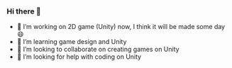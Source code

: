 ### Hi there 👋
- 🔭 I’m working on 2D game (Unity) now, I think it will be made some day 😄
- 🌱 I’m learning game design and Unity
- 👯 I’m looking to collaborate on creating games on Unity
- 🤔 I’m looking for help with coding on Unity

<!--
**KseniaMV/KseniaMV** is a ✨ _special_ ✨ repository because its `README.md` (this file) appears on your GitHub profile.

Here are some ideas to get you started:

🔭 I’m currently working on 2D game (Unity)
🌱 I’m currently learning game dedign
👯 I’m looking to collaborate on creating games on Unity
🤔 I’m looking for help with coding on Unity
- 💬 Ask me about ...
- 📫 How to reach me: ...
- 😄 Pronouns: ...
- ⚡ Fun fact: ...
-->
